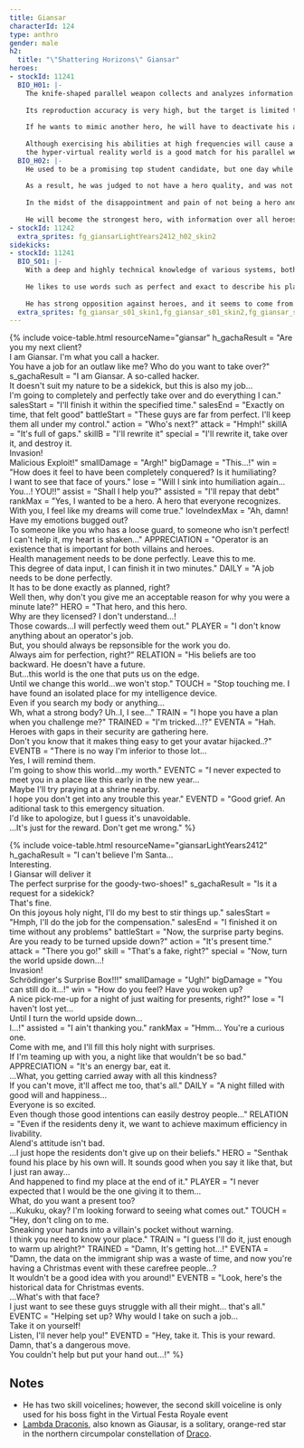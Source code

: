 ```yaml
---
title: Giansar
characterId: 124
type: anthro
gender: male
h2:
  title: "\"Shattering Horizons\" Giansar"
heroes:
- stockId: 11241
  BIO_H01: |-
    The knife-shaped parallel weapon collects and analyzes information about the target it stabs and reproduces their appearance in his own suit.
  
    Its reproduction accuracy is very high, but the target is limited to heroes and the acquired information cannot be stocked.
  
    If he wants to mimic another hero, he will have to deactivate his ability and re-analyze them.
  
    Although exercising his abilities at high frequencies will cause a decrease in reproduction accuracy, the informationized space, for example,
    the hyper-virtual reality world is a good match for his parallel weapons, and his hacking abilities will also give him an advantage.
  BIO_H02: |-
    He used to be a promising top student candidate, but one day while being an intern at a big hero company, he came to be embroiled in a certain incident.
  
    As a result, he was judged to not have a hero quality, and was not able to obtain a hero license.
  
    In the midst of the disappointment and pain of not being a hero and being put on probation as a dangerous person, he makes a vow.
  
    He will become the strongest hero, with information over all heroes, a real hero that he always admire and long to be.
- stockId: 11242
  extra_sprites: fg_giansarLightYears2412_h02_skin2
sidekicks:
- stockId: 11241
  BIO_S01: |-
    With a deep and highly technical knowledge of various systems, both software and hardware, Giansar is very meticulous in contrast to his rough tone and demeanor.
  
    He likes to use words such as perfect and exact to describe his plans, and he is very much against any element of uncertainty.
  
    He has strong opposition against heroes, and it seems to come from his past attempt to obtain a hero license.
  extra_sprites: fg_giansar_s01_skin1,fg_giansar_s01_skin2,fg_giansar_s01_skin3,fg_giansar_s01_skin4,fg_giansar_s01_skin5,fg_giansar_s01_skin6,fg_giansar_s01_skin7,fg_giansar_s01_skin8
---
```


{% include voice-table.html resourceName="giansar"
h_gachaResult = "Are you my next client?<br>I am Giansar. I'm what you call a hacker.<br>You have a job for an outlaw like me? Who do you want to take over?"
s_gachaResult = "I am Giansar. A so-called hacker.<br>It doesn't suit my nature to be a sidekick, but this is also my job...<br>I'm going to completely and perfectly take over and do everything I can."
salesStart = "I'll finish it within the specified time."
salesEnd = "Exactly on time, that felt good"
battleStart = "These guys are far from perfect. I'll keep them all under my control."
action = "Who's next?"
attack = "Hmph!"
skillA = "It's full of gaps."
skillB = "I'll rewrite it"
special = "I'll rewrite it, take over it, and destroy it.<br>Invasion!<br>Malicious Exploit!"
smallDamage = "Argh!"
bigDamage = "This...!"
win = "How does it feel to have been completely conquered? Is it humiliating?<br>I want to see that face of yours."
lose = "Will I sink into humiliation again...<br>You...! YOU!!"
assist = "Shall I help you?"
assisted = "I'll repay that debt"
rankMax = "Yes, I wanted to be a hero. A hero that everyone recognizes.<br>With you, I feel like my dreams will come true."
loveIndexMax = "Ah, damn! Have my emotions bugged out?<br>To someone like you who has a loose guard, to someone who isn't perfect!<br>I can't help it, my heart is shaken..."
APPRECIATION = "Operator is an existence that is important for both villains and heroes.<br>Health management needs to be done perfectly. Leave this to me.<br>This degree of data input, I can finish it in two minutes."
DAILY = "A job needs to be done perfectly.<br>It has to be done exactly as planned, right?<br>Well then, why don't you give me an acceptable reason for why you were a minute late?"
HERO = "That hero, and this hero.<br>Why are they licensed? I don't understand…!<br>Those cowards…I will perfectly weed them out."
PLAYER = "I don't know anything about an operator's job.<br>But, you should always be repsonsible for the work you do.<br>Always aim for perfection, right?"
RELATION = "His beliefs are too backward. He doesn't have a future.<br>But…this world is the one that puts us on the edge.<br>Until we change this world…we won't stop."
TOUCH = "Stop touching me. I have found an isolated place for my intelligence device.<br>Even if you search my body or anything…<br>Wh, what a strong body? Uh..I, I see…"
TRAIN = "I hope you have a plan when you challenge me?"
TRAINED = "I'm tricked…!?"
EVENTA = "Hah. Heroes with gaps in their security are gathering here.<br>Don't you know that it makes thing easy to get your avatar hijacked..?"
EVENTB = "There is no way I'm inferior to those lot…<br>Yes, I will remind them.<br>I'm going to show this world…my worth."
EVENTC = "I never expected to meet you in a place like this early in the new year...<br>Maybe I'll try praying at a shrine nearby.<br> I hope you don't get into any trouble this year."
EVENTD = "Good grief. An aditional task to this emergency situation.<br>I'd like to apologize, but I guess it's unavoidable.<br>...It's just for the reward. Don't get me wrong."
%}

{% include voice-table.html resourceName="giansarLightYears2412"
h_gachaResult = "I can't believe I'm Santa...<br>Interesting.<br>I Giansar will deliver it<br>The perfect surprise for the goody-two-shoes!"
s_gachaResult = "Is it a request for a sidekick?<br>That's fine.<br>On this joyous holy night, I'll do my best to stir things up." 
salesStart = "Hmph, I'll do the job for the compensation."
salesEnd = "I finished it on time without any problems"
battleStart = "Now, the surprise party begins.<br>Are you ready to be turned upside down?"
action = "It's present time."
attack = "There you go!"
skill = "That's a fake, right?"
special = "Now, turn the world upside down...!<br>Invasion!<br>Schrödinger's Surprise Box!!!"
smallDamage = "Ugh!"
bigDamage = "You can still do it...!"
win = "How do you feel? Have you woken up?<br>A nice pick-me-up for a night of just waiting for presents, right?"
lose = "I haven't lost yet...<br>Until I turn the world upside down...<br>I...!"
assisted = "I ain't thanking you."
rankMax = "Hmm... You're a curious one.<br>Come with me, and I'll fill this holy night with surprises.<br>If I'm teaming up with you, a night like that wouldn't be so bad."
APPRECIATION = "It's an energy bar, eat it.<br>...What, you getting carried away with all this kindness?<br>If you can't move, it'll affect me too, that's all."
DAILY = "A night filled with good will and happiness...<br>Everyone is so excited.<br>Even though those good intentions can easily destroy people..."
RELATION = "Even if the residents deny it, we want to achieve maximum efficiency in livability.<br>Alend's attitude isn't bad.<br>...I just hope the residents don't give up on their beliefs."
HERO = "Senthak found his place by his own will. It sounds good when you say it like that, but I just ran away...<br>And happened to find my place at the end of it."
PLAYER = "I never expected that I would be the one giving it to them...<br>What, do you want a present too?<br>...Kukuku, okay? I'm looking forward to seeing what comes out."
TOUCH = "Hey, don't cling on to me.<br>Sneaking your hands into a villain's pocket without warning.<br>I think you need to know your place."
TRAIN = "I guess I'll do it, just enough to warm up alright?"
TRAINED = "Damn, It's getting hot...!"
EVENTA = "Damn, the data on the immigrant ship was a waste of time, and now you're having a Christmas event with these carefree people...?<br>It wouldn't be a good idea with you around!"
EVENTB = "Look, here's the historical data for Christmas events.<br>...What's with that face?<br>I just want to see these guys struggle with all their might... that's all."
EVENTC = "Helping set up? Why would I take on such a job...<br>Take it on yourself!<br> Listen, I'll never help you!"
EVENTD = "Hey, take it. This is your reward.<br>Damn, that's a dangerous move.<br>You couldn't help but put your hand out...!"
%}

## Notes

- He has two skill voicelines; however, the second skill voiceline is only used for his boss fight in the Virtual Festa Royale event
- [Lambda Draconis](https://en.wikipedia.org/wiki/Lambda_Draconis), also known as Giausar, is a solitary, orange-red star in the northern circumpolar constellation of [Draco](https://en.wikipedia.org/wiki/Draco_(constellation)).
